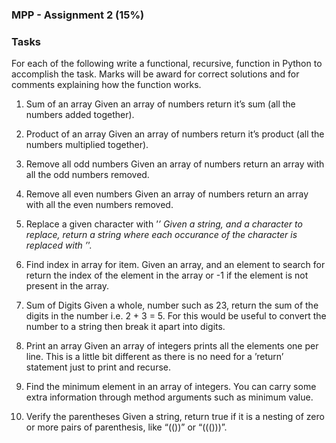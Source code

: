 ### MPP - Assignment 2 (15%)

### Tasks

For each of the following write a functional, recursive, function in Python to accomplish the task. Marks will be award for correct solutions and for comments explaining how the function works.

1. Sum of an array Given an array of numbers return it’s sum (all the numbers added together).

2. Product of an array Given an array of numbers return it’s product (all the numbers multiplied together).

3. Remove all odd numbers Given an array of numbers return an array with all the odd numbers removed.

4. Remove all even numbers Given an array of numbers return an array with all the even numbers removed.

5. Replace a given character with ’*’ Given a string, and a character to replace, return a string where each occurance of the character is replaced with ’*’.

6. Find index in array for item. Given an array, and an element to search for return
the index of the element in the array or -1 if the element is not present in the array.

7. Sum of Digits Given a whole, number such as 23, return the sum of the digits in the
number i.e. 2 + 3 = 5. For this would be useful to convert the number to a string
then break it apart into digits.

8. Print an array Given an array of integers prints all the elements one per line. This
is a little bit different as there is no need for a ’return’ statement just to print and
recurse.

9. Find the minimum element in an array of integers. You can carry some extra
information through method arguments such as minimum value.

10. Verify the parentheses Given a string, return true if it is a nesting of zero or more
pairs of parenthesis, like “(())” or “((()))”.
